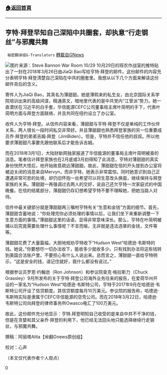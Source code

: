 ###  [:house:返回首頁](https://github.com/ourhimalayas/txt)
---

## 亨特·拜登早知自己深陷中共圈套，却执意“行走钢丝”与邪魔共舞
` 秘密翻译组G-Translators` [轉載自GNews](https://gnews.org/zh-hans/505878/)

![]()![](https://gnews-media-offload.s3.amazonaws.com/wp-content/uploads/2020/10/30160131/Capture-18.jpg)图片来源：Steve Bannon War Room 10/29
10月29日的班农作战室的推特贴出了一封在2018年3月26日由JiaQi Bao写给亨特·拜登的邮件。这份邮件的内容充分表明亨特·拜登清楚自己深陷在中共的圈套里。我想从以下几个方面来解读这份邮件背后的含义。

寄件人为JiaQi Bao，其真名为薄甜甜。她是薄熙来的私生女，由北京国际关系学院培训出来的高级间谍，精通英文，暗地里代表的是中共党内“江曾派”势力。她一直潜伏在习近平的白手套，华信能源CEFC公司董事局主席叶简明的手下，代表叶简明方面与拜登方面联络，并且共同在纽约设立了办公室。

收件人为亨特·拜登。从信件内容来看，薄甜甜与亨特·拜登不仅是单纯的工作伙伴关系，两人很长一段时间私交非常好。并且薄甜甜也熟悉拜登家族的另一位重要成员乔·拜登的弟弟吉姆·拜登（JimBiden）。但是，亨特并不信任他的叔叔。所以他要求薄甜甜凡事要先跟他联系后才能告诉吉姆。

而在2018年3月1日，大陆财新网独家报道了华信能源的董事局主席叶简明被查的消息。笔者估计拜登家族也在2月底或3月初得知了此消息，亨特对薄甜甜的真实身份恍然大悟后，他开始故意疏远薄甜甜。故此，薄甜甜在信的开头提到办公室将被迫关闭的消息来自Mervyn，而非亨特，她表示非常震惊。同时她意识到自己正遭遇非常可悲的处境，却仍旧怀抱一丝希望可以将生意改头换面，继续保持与拜登家族的关系。薄甜甜一再强调过去两人的交好，说自己还欠亨特一次家庭式的中国晚餐。在信的结尾部分，薄甜甜仍存幻想希望亨特不要不理睬她，把她当路人对待。

信件中最关键部分就是薄甜甜再三嘱咐亨特有关“生意和金钱”方面的细节。首先，薄甜甜含蓄地说：“你处理完你必须处理的事情以后，让我们坐下来重新调整一下生意方面的事情。”薄甜甜这里的话语，显得非常意味深长。那么，亨特在叶简明被捕以后究竟需要处理什么事情呢？不言而喻，无非就是违法违章的金钱，文件等等。

薄甜甜花费了大量篇幅，大胆地规劝亨特收下“Hudson West“哈德逊·韦斯特的钱。她说，”你要想尽一切办法收下，能收多少就收多少。只有找到办法将这些钱转到美国合法账户里。不要担心有什么人说出来。总而言之，薄甜甜一直给亨特明示，“这是安全的钱，请记住就好，我什么都没有说过。”

根据参议员罗恩·约翰逊（Ron Johnson）和参议院查克·格拉斯力（Chuck Grassley）9月所发布的关于亨特·拜登公司海外业务往来的报告，在爱荷华州开设的一家名为“Hudson West“哈德逊·韦斯特公司，亨特于2017年9月在哈德逊·韦斯特公司开设了信贷额度。其信贷额度每月10万美元。参议院的报告称，哈德逊·韦斯特实际是隶属于CEFC华信能源的空壳公司。而在2018年3月22日，哈德逊·韦斯特公司向拜登的律师事务所Owasco电汇了100万美元。

故此，这份邮件充分地显示：亨特.拜登明知自己收受的是来自中共不干净的钱，但是在贪婪和其父亲乔·拜登的利用下，他已经无法回头地只能选择继续行走钢丝，与邪魔共舞。

撰稿：阿丽塔Alita【㊙️翻Gnews原创组】

校对：心声

（本文仅代表作者个人观点）

0
